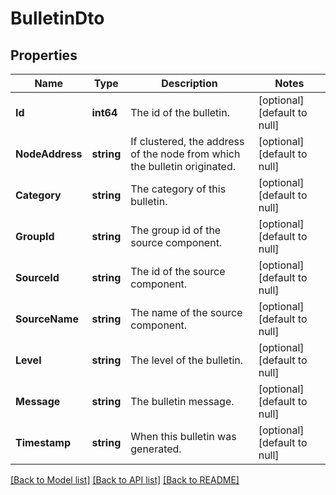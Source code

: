 # BulletinDto

## Properties
Name | Type | Description | Notes
------------ | ------------- | ------------- | -------------
**Id** | **int64** | The id of the bulletin. | [optional] [default to null]
**NodeAddress** | **string** | If clustered, the address of the node from which the bulletin originated. | [optional] [default to null]
**Category** | **string** | The category of this bulletin. | [optional] [default to null]
**GroupId** | **string** | The group id of the source component. | [optional] [default to null]
**SourceId** | **string** | The id of the source component. | [optional] [default to null]
**SourceName** | **string** | The name of the source component. | [optional] [default to null]
**Level** | **string** | The level of the bulletin. | [optional] [default to null]
**Message** | **string** | The bulletin message. | [optional] [default to null]
**Timestamp** | **string** | When this bulletin was generated. | [optional] [default to null]

[[Back to Model list]](../pkg/nifi/README.md#documentation-for-models) [[Back to API list]](../pkg/nifi/README.md#documentation-for-api-endpoints) [[Back to README]](../pkg/nifi/README.md)


